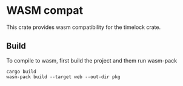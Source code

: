 # WASM compat

This crate provides wasm compatibility for the timelock crate.

## Build

To compile to wasm, first build the project and them run wasm-pack

``` shell
cargo build
wasm-pack build --target web --out-dir pkg
```
